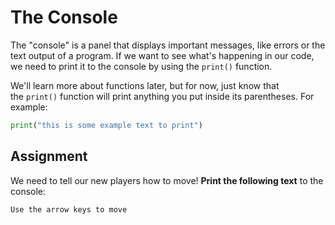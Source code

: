 # The Console

The "console" is a panel that displays important messages, like errors or the text output of a program. If we want to see what's happening in our code, we need to print it to the console by using the `print()` function.

We'll learn more about functions later, but for now, just know that the `print()` function will print anything you put inside its parentheses. For example:

```python
print("this is some example text to print")
```

## Assignment

We need to tell our new players how to move! **Print the following text** to the console:

```
Use the arrow keys to move
```